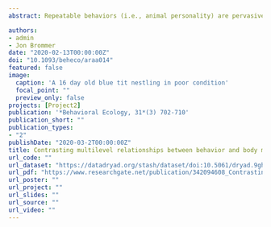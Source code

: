 ```yaml
---
abstract: Repeatable behaviors (i.e., animal personality) are pervasive in the animal kingdom and various mechanisms have been proposed to explain their existence. Genetic and nongenetic mechanisms, which can be equally important, predict correlations between behavior and body mass on different levels (e.g., genetic and environmental) of variation. We investigated multilevel relationships between body mass measured on weeks 1, 2, and 3 and three behavioral responses to handling, measured on week 3, which form a behavioral syndrome in wild blue tit nestlings. Using 7 years of data and quantitative genetic models, we find that all behaviors and body mass on week 3 are heritable (h2 = 0.18-0.23) and genetically correlated, whereas earlier body masses are not heritable. We also find evidence for environmental correlations between body masses and behaviors. Interestingly, these environmental correlations have different signs for early and late body masses. Altogether, these findings indicate genetic integration between body mass and behavior and illustrate the impacts of early environmental factors and environmentally mediated growth trajectory on behaviors expressed later in life. This study, therefore, suggests that the relationship between personality and body mass in developing individuals is due to various underlying mechanisms, which can have opposing effects. Future research on the link between behavior and body mass would benefit from considering these multiple mechanisms simultaneously.

authors:
- admin
- Jon Brommer
date: "2020-02-13T00:00:00Z"
doi: "10.1093/beheco/araa014"
featured: false
image:
  caption: 'A 16 day old blue tit nestling in poor condition'
  focal_point: ""
  preview_only: false
projects: [Project2]
publication: '*Behavioral Ecology, 31*(3) 702-710'
publication_short: ""
publication_types:
- "2"
publishDate: "2020-03-2T00:00:00Z"
title: Contrasting multilevel relationships between behavior and body mass in blue tit nestlings
url_code: ""
url_dataset: "https://datadryad.org/stash/dataset/doi:10.5061/dryad.9ghx3ffdj"
url_pdf: "https://www.researchgate.net/publication/342094608_Contrasting_multilevel_relationships_between_behavior_and_body_mass_in_blue_tit_nestlings"
url_poster: ""
url_project: ""
url_slides: ""
url_source: ""
url_video: ""
---
```


